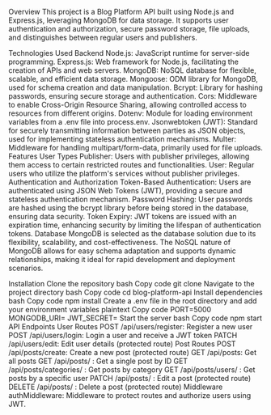 Overview
This project is a Blog Platform API built using Node.js and Express.js, leveraging MongoDB for data storage. It supports user authentication and authorization, secure password storage, file uploads, and distinguishes between regular users and publishers.

Technologies Used
Backend
Node.js: JavaScript runtime for server-side programming.
Express.js: Web framework for Node.js, facilitating the creation of APIs and web servers.
MongoDB: NoSQL database for flexible, scalable, and efficient data storage.
Mongoose: ODM library for MongoDB, used for schema creation and data manipulation.
Bcrypt: Library for hashing passwords, ensuring secure storage and authentication.
Cors: Middleware to enable Cross-Origin Resource Sharing, allowing controlled access to resources from different origins.
Dotenv: Module for loading environment variables from a .env file into process.env.
Jsonwebtoken (JWT): Standard for securely transmitting information between parties as JSON objects, used for implementing stateless authentication mechanisms.
Multer: Middleware for handling multipart/form-data, primarily used for file uploads.
Features
User Types
Publisher: Users with publisher privileges, allowing them access to certain restricted routes and functionalities.
User: Regular users who utilize the platform's services without publisher privileges.
Authentication and Authorization
Token-Based Authentication: Users are authenticated using JSON Web Tokens (JWT), providing a secure and stateless authentication mechanism.
Password Hashing: User passwords are hashed using the bcrypt library before being stored in the database, ensuring data security.
Token Expiry: JWT tokens are issued with an expiration time, enhancing security by limiting the lifespan of authentication tokens.
Database
MongoDB is selected as the database solution due to its flexibility, scalability, and cost-effectiveness. The NoSQL nature of MongoDB allows for easy schema adaptation and supports dynamic relationships, making it ideal for rapid development and deployment scenarios.

Installation
Clone the repository
bash
Copy code
git clone <repository-url>
Navigate to the project directory
bash
Copy code
cd blog-platform-api
Install dependencies
bash
Copy code
npm install
Create a .env file in the root directory and add your environment variables
plaintext
Copy code
PORT=5000
MONGODB_URI=<your-mongodb-uri>
JWT_SECRET=<your-jwt-secret>
Start the server
bash
Copy code
npm start
API Endpoints
User Routes
POST /api/users/register: Register a new user
POST /api/users/login: Login a user and receive a JWT token
PATCH /api/users/edit: Edit user details (protected route)
Post Routes
POST /api/posts/create: Create a new post (protected route)
GET /api/posts: Get all posts
GET /api/posts/
: Get a single post by ID
GET /api/posts/categories/
: Get posts by category
GET /api/posts/users/
: Get posts by a specific user
PATCH /api/posts/
: Edit a post (protected route)
DELETE /api/posts/
: Delete a post (protected route)
Middleware
authMiddleware: Middleware to protect routes and authorize users using JWT.
 
 
